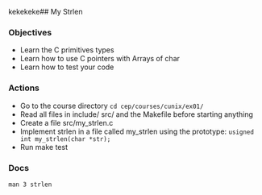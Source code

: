 kekekeke## My Strlen

### Objectives
* Learn the C primitives types
* Learn how to use C pointers with Arrays of char
* Learn how to test your code

### Actions
* Go to the course directory `cd cep/courses/cunix/ex01/`
* Read all files in include/ src/ and the Makefile before starting anything
* Create a file src/my_strlen.c
* Implement strlen in a file called my_strlen using the prototype:
`usigned int my_strlen(char *str);`
* Run make test

### Docs
`man 3 strlen`
